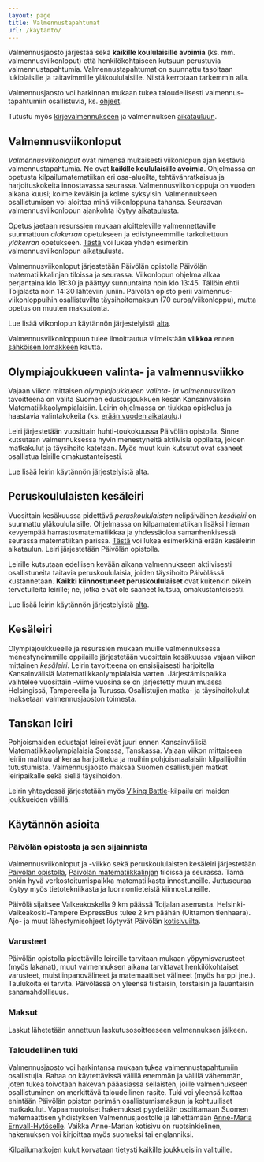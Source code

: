 ```yaml
---
layout: page
title: Valmennustapahtumat
url: /kaytanto/
---
```


Valmennusjaosto järjestää sekä **kaikille koululaisille avoimia** 
(ks. mm. valmennusviikonloput) että henkilökohtaiseen
kutsuun perustuvia valmennustapahtumia. Valmennustapahtumat on suunnattu 
tasoltaan lukiolaisille ja taitavimmille yläkoululaisille. 
Niistä kerrotaan tarkemmin alla.

Valmennusjaosto voi harkinnan mukaan 
tukea taloudellisesti valmennus­tapahtumiin osallistuvia, ks.
<a href="#tuki">ohjeet</a>.

Tutustu myös [kirjevalmennukseen](https://matematiikkakilpailut.fi/valmennus/) 
ja valmennuksen [aikatauluun](https://matematiikkakilpailut.fi/aikataulu/).

## Valmennusviikonloput

*Valmennusviikonloput* ovat nimensä mukaisesti viikonlopun ajan 
kestäviä valmennustapahtumia. Ne ovat
**kaikille koululaisille avoimia**. Ohjelmassa on opetusta 
kilpailumatematiikan eri osa-alueilta, tehtävänratkaisua ja 
harjoituskokeita innostavassa seurassa. Valmennusviikonloppuja on vuoden aikana kuusi; 
kolme keväisin ja kolme syksyisin. Valmennukseen osallistumisen
voi aloittaa minä viikonloppuna tahansa. Seuraavan 
valmennusviikonlopun ajankohta löytyy 
[aikataulusta](https://matematiikkakilpailut.fi/aikataulu/).

Opetus jaetaan resurssien mukaan aloitteleville 
valmennettaville suunnattuun *alakerran* opetukseen ja 
edistyneemmille tarkoitettuun *yläkerran* opetukseen.
[Tästä](aikataulu_viikonloppu.pdf) voi lukea yhden esimerkin 
valmennusviikonlopun aikataulusta.

Valmennusviikonloput järjestetään Päivölän opistolla 
Päivölän matematiikkalinjan tiloissa ja seurassa. Viikonlopun 
ohjelma alkaa perjantaina klo 18:30 ja päättyy sunnuntaina 
noin klo 13:45. Tällöin ehtii Toijalasta noin 14:30 lähteviin
juniin. Päivölän opisto perii valmennus­viikonloppuihin 
osallistuvilta täysihoito­maksun (70 euroa/viikonloppu), mutta opetus 
on muuten maksutonta. 

Lue lisää viikonlopun käytännön järjestelyistä 
<a href="#kaytantoa">alta</a>.

Valmennusviikonloppuun tulee ilmoittautua viimeistään **viikkoa**
ennen [sähköisen lomakkeen](https://www.paivola.fi/fi/matematiikkakilpailuvalmennukseen-ilmoittautuminen/)
kautta.



## Olympiajoukkueen valinta- ja valmennusviikko

Vajaan viikon mittaisen *olympiajoukkueen valinta- ja valmennusviikon*
tavoitteena on valita Suomen edustusjoukkuen kesän Kansainvälisiin
Matematiikkaolympialaisiin. Leirin ohjelmassa on tiukkaa opiskelua
ja haastavia valintakokeita (ks. [erään vuoden aikataulu](aikataulu_viikko.pdf).)

Leiri järjestetään vuosittain huhti-toukokuussa Päivölän opistolla. Sinne kutsutaan 
valmennuksessa hyvin menestyneitä aktiivisia oppilaita, joiden matkakulut ja 
täysihoito katetaan. Myös muut kuin kutsutut ovat saaneet osallistua
leirille omakustanteisesti.

Lue lisää leirin käytännön järjestelyistä <a href="#kaytantoa">alta</a>.


## Peruskoululaisten kesäleiri

Vuosittain kesäkuussa pidettävä *peruskoululaisten* nelipäiväinen *kesäleiri* 
on suunnattu yläkoululaisille. Ohjelmassa on kilpamatematiikan lisäksi
hieman kevyempää harrastusmatematiikkaa ja yhdessäoloa samanhenkisessä
seurassa matematiikan parissa. [Tästä](aikataulu_perus.pdf) voi lukea
esimerkkinä erään kesäleirin aikataulun. Leiri järjestetään Päivölän opistolla. 

Leirille kutsutaan edellisen kevään aikana valmennukseen aktiivisesti
osallistuneita taitavia peruskoululaisia, joiden täysihoito Päivölässä
kustannetaan. **Kaikki kiinnostuneet peruskoululaiset** ovat 
kuitenkin oikein tervetulleita leirille; ne, jotka eivät ole saaneet kutsua,
omakustanteisesti.

Lue lisää leirin käytännön järjestelyistä <a href="#kaytantoa">alta</a>.


## Kesäleiri

Olympiajoukkueelle ja resurssien mukaan muille valmennuksessa
menestyneimmille oppilaille järjestetään vuosittain kesäkuussa
vajaan viikon mittainen *kesäleiri*. Leirin tavoitteena on ensisijaisesti
harjoitella Kansainvälisiä Matematiikkaolympialaisia varten. Järjestämispaikka 
vaihtelee vuosittain -viime vuosina se on 
järjestetty muun muassa Helsingissä, Tampereella ja Turussa.
Osallistujien matka- ja täysihoitokulut maksetaan valmennusjaoston
toimesta.


## Tanskan leiri

Pohjoismaiden edustajat leireilevät juuri ennen Kansainvälisiä
Matematiikkaolympialaisia Sor&oslash;ssa, Tanskassa. Vajaan
viikon mittaiseen leiriin mahtuu ahkeraa harjoittelua ja muihin
pohjoismaalaisiin kilpailijoihin tutustumista. Valmennusjaosto
maksaa Suomen osallistujien matkat leiripaikalle sekä
siellä täysihoidon.

Leirin yhteydessä järjestetään myös 
[Viking Battle](http://georgmohr.dk/viking/)-kilpailu eri maiden
joukkueiden välillä.


## Käytännön asioita
<div id="kaytantoa"></div>

### Päivölän opistosta ja sen sijainnista

Valmennusviikonloput ja -viikko sekä peruskoululaisten 
kesäleiri järjestetään [Päivölän opistolla](https://www.paivola.fi/fi/), 
[Päivölän matematiikkalinjan](https://www.paivola.fi/fi/opintolinjat/matematiikka/) 
tiloissa ja seurassa. Tämä onkin hyvä verkostoitumispaikka matematiikasta 
innostuneille. Juttuseuraa löytyy myös tietotekniikasta ja luonnontieteistä kiinnostuneille.

Päivölä sijaitsee Valkeakoskella 9 km päässä Toijalan asemasta.
Helsinki-Valkeakoski-Tampere ExpressBus tulee 2 km päähän (Uittamon
tienhaara). Ajo- ja muut lähestymisohjeet löytyvät Päivölän 
[kotisivuilta](https://www.paivola.fi/fi/yhteystiedot/saapumisohjeet/).


### Varusteet

Päivölän opistolla pidettäville leireille tarvitaan mukaan yöpymisvarusteet (myös lakanat), 
muut valmennuksen aikana tarvittavat henkilökohtaiset varusteet, muistiinpanovälineet ja
matemaattiset välineet (myös harppi jne.). Taulukoita ei tarvita. Päivölässä
on yleensä tiistaisin, torstaisin ja lauantaisin sanamahdollisuus.


### Maksut

Laskut lähetetään annettuun laskutusosoitteeseen valmennuksen jälkeen.

### Taloudellinen tuki
<div id="tuki"></div>

Valmennusjaosto voi harkintansa mukaan tukea valmennustapahtumiin
osallistujia. Rahaa on käytettävissä välillä enemmän ja välillä vähemmän, joten tukea
toivotaan hakevan pääasiassa sellaisten, joille valmennukseen osallistuminen
on merkittävä taloudellinen rasite.
Tuki voi yleensä kattaa enintään Päivölän ppiston perimän osallistumismaksun
ja kohtuulliset matkakulut. Vapaamuotoiset hakemukset pyydetään osoittamaan
Suomen matemaattisen yhdistyksen Valmennusjaostolle ja lähettämään
[Anne-Maria Ernvall-Hytöselle](http://users.abo.fi/aernvall/).
Vaikka Anne-Marian kotisivu on ruotsinkielinen, hakemuksen voi kirjoittaa
myös suomeksi tai englanniksi.

Kilpailumatkojen kulut korvataan tietysti kaikille joukkueisiin valituille.

